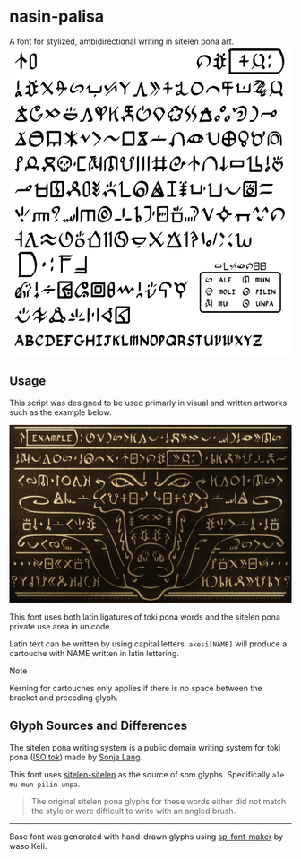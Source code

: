 # nasin-palisa

A font for stylized, ambidirectional writing in sitelen pona art.
![all nasin-palisa glyphs](examples/nasin-palisa-1.2_ExampleBoard.png)

## Usage
This script was designed to be used primarly in visual and written artworks such as the example below.

![example artwork using the script](examples/nasin-palisa_ExampleArt.png)

This font uses both latin ligatures of toki pona words and the sitelen pona private use area in unicode.

Latin text can be written by using capital letters. `akesi[NAME]` will produce a cartouche with NAME written in latin lettering.

> [!note]
> Kerning for cartouches only applies if there is no space between the bracket and preceding glyph.

## Glyph Sources and Differences
The sitelen pona writing system is a public domain writing system for toki pona ([ISO tok](https://iso639-3.sil.org/code/tok)) made by [Sonja Lang](https://tokipona.org/).

This font uses [sitelen-sitelen](https://jonathangabel.com/toki-pona/) as the source of som glyphs. Specifically `ale mu mun pilin unpa`. 

> The original sitelen pona glyphs for these words either did not match the style or were difficult to write with an angled brush.

---

Base font was generated with hand-drawn glyphs using [sp-font-maker](https://github.com/KelseyHigham/sp-font-maker) by waso Keli.

